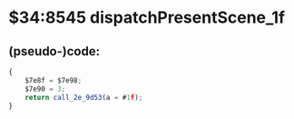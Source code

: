 ﻿
# $34:8545 dispatchPresentScene_1f

<summary></summary>

## (pseudo-)code:
```js
{
	$7e8f = $7e98;
	$7e90 = 3;
	return call_2e_9d53(a = #1f);
}
```



